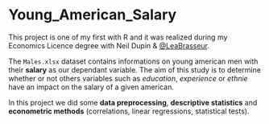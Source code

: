 # Young_American_Salary

This project is one of my first with R and it was realized during my Economics Licence degree with Neil Dupin & [@LeaBrasseur](https://github.com/LeaBrasseur).

The `Males.xlsx` dataset contains informations on young american men with their **salary** as our dependant variable. The aim of this study is to determine whether or not others variables such as *education*, *experience* or *ethnie* have an impact on the salary of a given american.

In this project we did some **data preprocessing**, **descriptive statistics** and **econometric methods** (correlations, linear regressions, statistical tests).
